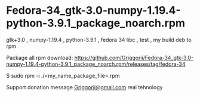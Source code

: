 # Fedora-34_gtk-3.0-numpy-1.19.4-python-3.9.1_package_noarch.rpm
gtk+3.0 , numpy-1.19.4 , python-3.9.1 , fedora 34 libc , test , my build deb to rpm

Package all rpm download: https://github.com/Griggorii/Fedora-34_gtk-3.0-numpy-1.19.4-python-3.9.1_package_noarch.rpm/releases/tag/fedora-34

$ sudo rpm -i ./<my_name_package_file>.rpm

Support donation message Griggorii@gmail.com real tehnology
